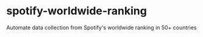 # spotify-worldwide-ranking
Automate data collection from Spotify's worldwide ranking in 50+ countries
